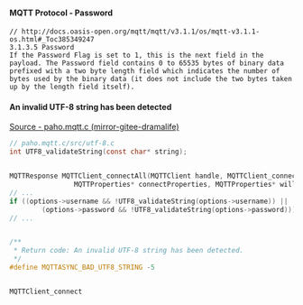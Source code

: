 #### MQTT Protocol - Password
```
// http://docs.oasis-open.org/mqtt/mqtt/v3.1.1/os/mqtt-v3.1.1-os.html#_Toc385349247
3.1.3.5 Password
If the Password Flag is set to 1, this is the next field in the payload. The Password field contains 0 to 65535 bytes of binary data prefixed with a two byte length field which indicates the number of bytes used by the binary data (it does not include the two bytes taken up by the length field itself).
```


#### An invalid UTF-8 string has been detected
[Source - paho.mqtt.c (mirror-gitee-dramalife)](https://gitee.com/Dramalife/tools_note/tree/master/paho.mqtt.c)  
```c
// paho.mqtt.c/src/utf-8.c
int UTF8_validateString(const char* string);


MQTTResponse MQTTClient_connectAll(MQTTClient handle, MQTTClient_connectOptions* options,
                MQTTProperties* connectProperties, MQTTProperties* willProperties);
// ...
if ((options->username && !UTF8_validateString(options->username)) ||
		(options->password && !UTF8_validateString(options->password)))	// ?????
// ...


/**
 * Return code: An invalid UTF-8 string has been detected.
 */
#define MQTTASYNC_BAD_UTF8_STRING -5


MQTTClient_connect
```

